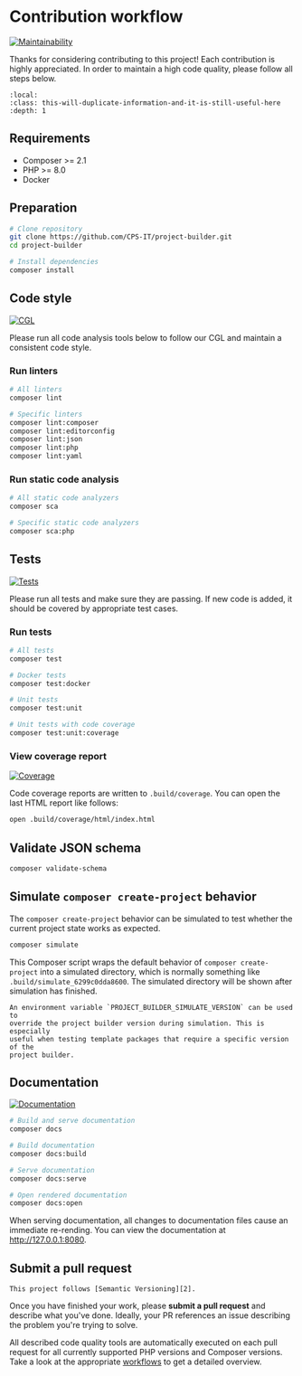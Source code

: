 # Contribution workflow

[![Maintainability](https://api.codeclimate.com/v1/badges/a84923d4d61c50561186/maintainability)][1]

Thanks for considering contributing to this project! Each contribution is
highly appreciated. In order to maintain a high code quality, please follow
all steps below.

```{contents} Contents
:local:
:class: this-will-duplicate-information-and-it-is-still-useful-here
:depth: 1
```

## Requirements

- Composer >= 2.1
- PHP >= 8.0
- Docker

## Preparation

```bash
# Clone repository
git clone https://github.com/CPS-IT/project-builder.git
cd project-builder

# Install dependencies
composer install
```

## Code style

[![CGL](https://github.com/CPS-IT/project-builder/actions/workflows/cgl.yaml/badge.svg)][3]

Please run all code analysis tools below to follow our CGL and maintain a
consistent code style.

### Run linters

```bash
# All linters
composer lint

# Specific linters
composer lint:composer
composer lint:editorconfig
composer lint:json
composer lint:php
composer lint:yaml
```

### Run static code analysis

```bash
# All static code analyzers
composer sca

# Specific static code analyzers
composer sca:php
```

## Tests

[![Tests](https://github.com/CPS-IT/project-builder/actions/workflows/tests.yaml/badge.svg)][4]

Please run all tests and make sure they are passing. If new code is added,
it should be covered by appropriate test cases.

### Run tests

```bash
# All tests
composer test

# Docker tests
composer test:docker

# Unit tests
composer test:unit

# Unit tests with code coverage
composer test:unit:coverage
```

### View coverage report

[![Coverage](https://codecov.io/gh/CPS-IT/Project-Builder/branch/develop/graph/badge.svg?token=u5Clk9nd9Q)][5]

Code coverage reports are written to `.build/coverage`. You can open the
last HTML report like follows:

```bash
open .build/coverage/html/index.html
```

## Validate JSON schema

```bash
composer validate-schema
```

## Simulate `composer create-project` behavior

The `composer create-project` behavior can be simulated to test whether the
current project state works as expected.

```bash
composer simulate
```

This Composer script wraps the default behavior of `composer create-project`
into a simulated directory, which is normally something like
`.build/simulate_6299c0dda8600`. The simulated directory will be shown after
simulation has finished.

```{tip}
An environment variable `PROJECT_BUILDER_SIMULATE_VERSION` can be used to
override the project builder version during simulation. This is especially
useful when testing template packages that require a specific version of the
project builder.
```

## Documentation

[![Documentation](https://github.com/CPS-IT/project-builder/actions/workflows/documentation.yaml/badge.svg)][6]

```bash
# Build and serve documentation
composer docs

# Build documentation
composer docs:build

# Serve documentation
composer docs:serve

# Open rendered documentation
composer docs:open
```

When serving documentation, all changes to documentation files cause an immediate
re-rending. You can view the documentation at <http://127.0.0.1:8080>.

## Submit a pull request

```{note}
This project follows [Semantic Versioning][2].
```

Once you have finished your work, please **submit a pull request** and describe
what you've done. Ideally, your PR references an issue describing the problem
you're trying to solve.

All described code quality tools are automatically executed on each pull request
for all currently supported PHP versions and Composer versions. Take a look at
the appropriate [workflows][7] to get a detailed overview.

[1]: https://codeclimate.com/github/CPS-IT/project-builder/maintainability
[2]: https://semver.org/
[3]: https://github.com/CPS-IT/project-builder/actions/workflows/cgl.yaml
[4]: https://github.com/CPS-IT/project-builder/actions/workflows/tests.yaml
[5]: https://codecov.io/gh/CPS-IT/Project-Builder
[6]: https://github.com/CPS-IT/project-builder/actions/workflows/documentation.yaml
[7]: https://github.com/CPS-IT/project-builder/tree/main/.github/workflows
